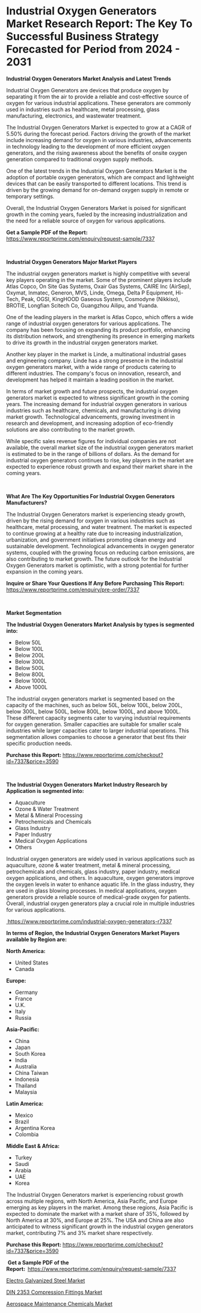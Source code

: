 <p><h1>Industrial Oxygen Generators Market Research Report: The Key To Successful Business Strategy Forecasted for Period from 2024 - 2031</h1></p><p><strong>Industrial Oxygen Generators Market Analysis and Latest Trends</strong></p>
<p><p>Industrial Oxygen Generators are devices that produce oxygen by separating it from the air to provide a reliable and cost-effective source of oxygen for various industrial applications. These generators are commonly used in industries such as healthcare, metal processing, glass manufacturing, electronics, and wastewater treatment.</p><p>The Industrial Oxygen Generators Market is expected to grow at a CAGR of 5.50% during the forecast period. Factors driving the growth of the market include increasing demand for oxygen in various industries, advancements in technology leading to the development of more efficient oxygen generators, and the rising awareness about the benefits of onsite oxygen generation compared to traditional oxygen supply methods.</p><p>One of the latest trends in the Industrial Oxygen Generators Market is the adoption of portable oxygen generators, which are compact and lightweight devices that can be easily transported to different locations. This trend is driven by the growing demand for on-demand oxygen supply in remote or temporary settings.</p><p>Overall, the Industrial Oxygen Generators Market is poised for significant growth in the coming years, fueled by the increasing industrialization and the need for a reliable source of oxygen for various applications.</p></p>
<p><strong>Get a Sample PDF of the Report:&nbsp;</strong> <a href="https://www.reportprime.com/enquiry/request-sample/7337">https://www.reportprime.com/enquiry/request-sample/7337</a></p>
<p>&nbsp;</p>
<p><strong>Industrial Oxygen Generators Major Market Players</strong></p>
<p><p>The industrial oxygen generators market is highly competitive with several key players operating in the market. Some of the prominent players include Atlas Copco, On Site Gas Systems, Oxair Gas Systems, CAIRE Inc (AirSep), Oxymat, Inmatec, Generon, MVS, Linde, Omega, Delta P Equipment, Hi-Tech, Peak, OGSI, KingHOOD Gaseous System, Cosmodyne (Nikkiso), BROTIE, Longfian Scitech Co, Guangzhou Ailipu, and Yuanda.</p><p>One of the leading players in the market is Atlas Copco, which offers a wide range of industrial oxygen generators for various applications. The company has been focusing on expanding its product portfolio, enhancing its distribution network, and strengthening its presence in emerging markets to drive its growth in the industrial oxygen generators market.</p><p>Another key player in the market is Linde, a multinational industrial gases and engineering company. Linde has a strong presence in the industrial oxygen generators market, with a wide range of products catering to different industries. The company's focus on innovation, research, and development has helped it maintain a leading position in the market.</p><p>In terms of market growth and future prospects, the industrial oxygen generators market is expected to witness significant growth in the coming years. The increasing demand for industrial oxygen generators in various industries such as healthcare, chemicals, and manufacturing is driving market growth. Technological advancements, growing investment in research and development, and increasing adoption of eco-friendly solutions are also contributing to the market growth.</p><p>While specific sales revenue figures for individual companies are not available, the overall market size of the industrial oxygen generators market is estimated to be in the range of billions of dollars. As the demand for industrial oxygen generators continues to rise, key players in the market are expected to experience robust growth and expand their market share in the coming years.</p></p>
<p>&nbsp;</p>
<p><strong>What Are The Key Opportunities For Industrial Oxygen Generators Manufacturers?</strong></p>
<p><p>The Industrial Oxygen Generators market is experiencing steady growth, driven by the rising demand for oxygen in various industries such as healthcare, metal processing, and water treatment. The market is expected to continue growing at a healthy rate due to increasing industrialization, urbanization, and government initiatives promoting clean energy and sustainable development. Technological advancements in oxygen generator systems, coupled with the growing focus on reducing carbon emissions, are also contributing to market growth. The future outlook for the Industrial Oxygen Generators market is optimistic, with a strong potential for further expansion in the coming years.</p></p>
<p><strong>Inquire or Share Your Questions If Any Before Purchasing This Report:</strong> <a href="https://www.reportprime.com/enquiry/pre-order/7337">https://www.reportprime.com/enquiry/pre-order/7337</a></p>
<p>&nbsp;</p>
<p><strong>Market Segmentation</strong></p>
<p><strong>The Industrial Oxygen Generators Market Analysis by types is segmented into:</strong></p>
<p><ul><li>Below 50L</li><li>Below 100L</li><li>Below 200L</li><li>Below 300L</li><li>Below 500L</li><li>Below 800L</li><li>Below 1000L</li><li>Above 1000L</li></ul></p>
<p><p>The industrial oxygen generators market is segmented based on the capacity of the machines, such as below 50L, below 100L, below 200L, below 300L, below 500L, below 800L, below 1000L, and above 1000L. These different capacity segments cater to varying industrial requirements for oxygen generation. Smaller capacities are suitable for smaller scale industries while larger capacities cater to larger industrial operations. This segmentation allows companies to choose a generator that best fits their specific production needs.</p></p>
<p><strong>Purchase this Report:&nbsp;</strong><a href="https://www.reportprime.com/checkout?id=7337&price=3590">https://www.reportprime.com/checkout?id=7337&price=3590</a></p>
<p>&nbsp;</p>
<p><strong>The Industrial Oxygen Generators Market Industry Research by Application is segmented into:</strong></p>
<p><ul><li>Aquaculture</li><li>Ozone & Water Treatment</li><li>Metal & Mineral Processing</li><li>Petrochemicals and Chemicals</li><li>Glass Industry</li><li>Paper Industry</li><li>Medical Oxygen Applications</li><li>Others</li></ul></p>
<p><p>Industrial oxygen generators are widely used in various applications such as aquaculture, ozone & water treatment, metal & mineral processing, petrochemicals and chemicals, glass industry, paper industry, medical oxygen applications, and others. In aquaculture, oxygen generators improve the oxygen levels in water to enhance aquatic life. In the glass industry, they are used in glass blowing processes. In medical applications, oxygen generators provide a reliable source of medical-grade oxygen for patients. Overall, industrial oxygen generators play a crucial role in multiple industries for various applications.</p></p>
<p><a href="https://www.reportprime.com/industrial-oxygen-generators-r7337">&nbsp;https://www.reportprime.com/industrial-oxygen-generators-r7337</a></p>
<p><strong>In terms of Region, the Industrial Oxygen Generators Market Players available by Region are:</strong></p>
<p>
    <p> <strong> North America: </strong>
        <ul>
            <li>United States</li>
            <li>Canada</li>
        </ul>
        </p> 
    <p> <strong> Europe: </strong>
        <ul>
            <li>Germany</li>
            <li>France</li>
            <li>U.K.</li>
            <li>Italy</li>
            <li>Russia</li>
        </ul>
        </p> 
    <p> <strong> Asia-Pacific: </strong>
        <ul>
            <li>China</li>
            <li>Japan</li>
            <li>South Korea</li>
            <li>India</li>
            <li>Australia</li>
            <li>China Taiwan</li>
            <li>Indonesia</li>
            <li>Thailand</li>
            <li>Malaysia</li>
        </ul>
        </p> 
    <p> <strong> Latin America: </strong>
        <ul>
            <li>Mexico</li>
            <li>Brazil</li>
            <li>Argentina Korea</li>
            <li>Colombia</li>
        </ul>
        </p> 
    <p> <strong> Middle East & Africa: </strong>
        <ul>
            <li>Turkey</li>
            <li>Saudi</li>
            <li>Arabia</li>
            <li>UAE</li>
            <li>Korea</li>
        </ul>
    </p>
    </p>
<p><p>The Industrial Oxygen Generators market is experiencing robust growth across multiple regions, with North America, Asia Pacific, and Europe emerging as key players in the market. Among these regions, Asia Pacific is expected to dominate the market with a market share of 35%, followed by North America at 30%, and Europe at 25%. The USA and China are also anticipated to witness significant growth in the industrial oxygen generators market, contributing 7% and 3% market share respectively.</p></p>
<p><strong>Purchase this Report: </strong><a href="https://www.reportprime.com/checkout?id=7337&price=3590">https://www.reportprime.com/checkout?id=7337&price=3590</a></p>
<p>&nbsp;<strong>Get a Sample PDF of the Report:&nbsp;&nbsp;</strong><a href="https://www.reportprime.com/enquiry/request-sample/7337">https://www.reportprime.com/enquiry/request-sample/7337</a></p>
<p><strong></strong></p>
<p><p><a href="https://www.linkedin.com/pulse/electro-galvanized-steel-market-challenges-opportunities-hbubf?trackingId=d9r29FwGI5vfXXb9eWq%2FXw%3D%3D">Electro Galvanized Steel Market</a></p><p><a href="https://github.com/RickHolmes3/Market-Research-Report-List-4/blob/main/din-2353-compression-fittings-market.md">DIN 2353 Compression Fittings Market</a></p><p><a href="https://www.linkedin.com/pulse/aerospace-maintenance-chemicals-market-challenges-newue?trackingId=Vd45W3u62fnNagNQNtdEwg%3D%3D">Aerospace Maintenance Chemicals Market</a></p></p>